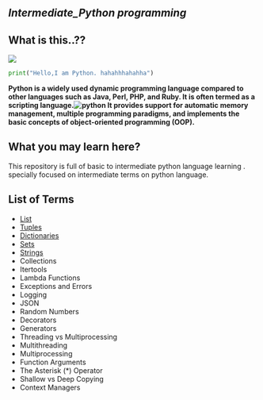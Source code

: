 ## ***Intermediate_Python programming***
## What is this..??
![](https://image.similarpng.com/very-thumbnail/2020/11/Cartoon-green-snake-on-transparent-background-PNG.png)
```python
print("Hello,I am Python. hahahhhahahha")
```
**Python is a widely used dynamic programming language compared to other languages such as Java, Perl, PHP, and Ruby. It is often termed as a scripting language.![python](https://content.techgig.com/thumb/msid-77501667,width-860,resizemode-4/Heres-why-developers-should-bet-on-Python-for-building-career.jpg) It provides support for automatic memory management, multiple programming paradigms, and implements the basic concepts of object-oriented programming (OOP).**
## What you may learn here?
This repository is full of basic to intermediate python  language learning . specially focused on intermediate terms on python language. 

## List of Terms 

- [List](https://github.com/raselmeya94/Intermediate_Python/blob/main/list.py)
- [Tuples](https://github.com/raselmeya94/Intermediate_Python/blob/main/tuples.py)
- [Dictionaries](https://github.com/raselmeya94/Intermediate_Python/blob/main/Dictionaries.py)
- [Sets](https://github.com/raselmeya94/Intermediate_Python/blob/main/Sets.py)
- [Strings](https://github.com/raselmeya94/Intermediate_Python/blob/main/String.py)
- Collections
- Itertools
- Lambda Functions
- Exceptions and Errors
- Logging
- JSON
- Random Numbers
- Decorators
- Generators
- Threading vs Multiprocessing
- Multithreading
- Multiprocessing
- Function Arguments
- The Asterisk (*) Operator
 - Shallow vs Deep Copying
- Context Managers
